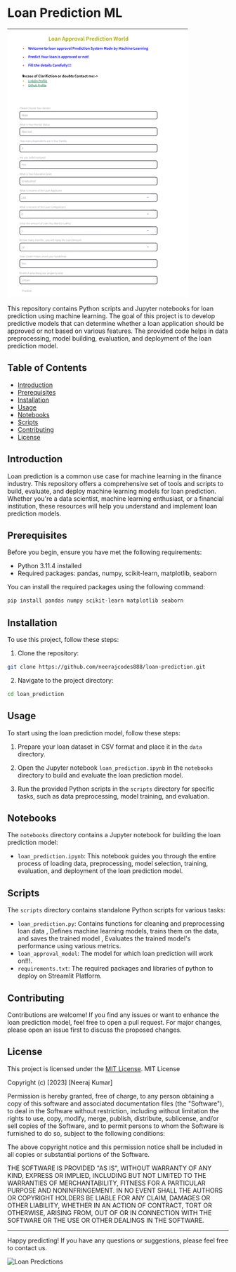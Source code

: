 # Loan Prediction ML

![Loan Prediction](loan_img1.png)

This repository contains Python scripts and Jupyter notebooks for loan prediction using machine learning. The goal of this project is to develop predictive models that can determine whether a loan application should be approved or not based on various features. The provided code helps in data preprocessing, model building, evaluation, and deployment of the loan prediction model.

## Table of Contents

- [Introduction](#introduction)
- [Prerequisites](#prerequisites)
- [Installation](#installation)
- [Usage](#usage)
- [Notebooks](#notebooks)
- [Scripts](#scripts)
- [Contributing](#contributing)
- [License](#license)

## Introduction

Loan prediction is a common use case for machine learning in the finance industry. This repository offers a comprehensive set of tools and scripts to build, evaluate, and deploy machine learning models for loan prediction. Whether you're a data scientist, machine learning enthusiast, or a financial institution, these resources will help you understand and implement loan prediction models.

## Prerequisites

Before you begin, ensure you have met the following requirements:

- Python 3.11.4 installed
- Required packages: pandas, numpy, scikit-learn, matplotlib, seaborn

You can install the required packages using the following command:

```bash
pip install pandas numpy scikit-learn matplotlib seaborn
```

## Installation

To use this project, follow these steps:

1. Clone the repository:

```bash
git clone https://github.com/neerajcodes888/loan-prediction.git
```

2. Navigate to the project directory:

```bash
cd loan_prediction
```

## Usage

To start using the loan prediction model, follow these steps:

1. Prepare your loan dataset in CSV format and place it in the `data` directory.

2. Open the Jupyter notebook `loan_prediction.ipynb` in the `notebooks` directory to build and evaluate the loan prediction model.

3. Run the provided Python scripts in the `scripts` directory for specific tasks, such as data preprocessing, model training, and evaluation.

## Notebooks

The `notebooks` directory contains a Jupyter notebook for building the loan prediction model:

- `loan_prediction.ipynb`: This notebook guides you through the entire process of loading data, preprocessing, model selection, training, evaluation, and deployment of the loan prediction model.

## Scripts

The `scripts` directory contains standalone Python scripts for various tasks:

- `loan_prediction.py`: Contains functions for cleaning and preprocessing loan data , Defines machine learning models, trains them on the data, and saves the trained model , Evaluates the trained model's performance using various metrics.
- `loan_approval_model`: The model for which loan prediction will work on!!!.
- `requirements.txt`: The required packages and libraries of python to deploy on Streamlit Platform.

## Contributing

Contributions are welcome! If you find any issues or want to enhance the loan prediction model, feel free to open a pull request. For major changes, please open an issue first to discuss the proposed changes.

## License

This project is licensed under the [MIT License](LICENSE).
MIT License

Copyright (c) [2023] [Neeraj Kumar]

Permission is hereby granted, free of charge, to any person obtaining a copy
of this software and associated documentation files (the "Software"), to deal
in the Software without restriction, including without limitation the rights
to use, copy, modify, merge, publish, distribute, sublicense, and/or sell
copies of the Software, and to permit persons to whom the Software is
furnished to do so, subject to the following conditions:

The above copyright notice and this permission notice shall be included in all
copies or substantial portions of the Software.

THE SOFTWARE IS PROVIDED "AS IS", WITHOUT WARRANTY OF ANY KIND, EXPRESS OR
IMPLIED, INCLUDING BUT NOT LIMITED TO THE WARRANTIES OF MERCHANTABILITY,
FITNESS FOR A PARTICULAR PURPOSE AND NONINFRINGEMENT. IN NO EVENT SHALL THE
AUTHORS OR COPYRIGHT HOLDERS BE LIABLE FOR ANY CLAIM, DAMAGES OR OTHER
LIABILITY, WHETHER IN AN ACTION OF CONTRACT, TORT OR OTHERWISE, ARISING FROM,
OUT OF OR IN CONNECTION WITH THE SOFTWARE OR THE USE OR OTHER DEALINGS IN THE
SOFTWARE.

---

Happy predicting! If you have any questions or suggestions, please feel free to contact us.

![Loan Predictions](loan_imgh2.png)
